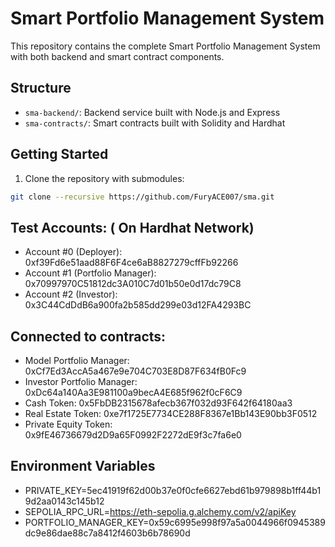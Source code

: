 # Smart Portfolio Management System

This repository contains the complete Smart Portfolio Management System with both backend and smart contract components.

## Structure

- `sma-backend/`: Backend service built with Node.js and Express
- `sma-contracts/`: Smart contracts built with Solidity and Hardhat

## Getting Started

1. Clone the repository with submodules:

```bash
git clone --recursive https://github.com/FuryACE007/sma.git
```

## Test Accounts: ( On Hardhat Network)

- Account #0 (Deployer): 0xf39Fd6e51aad88F6F4ce6aB8827279cffFb92266
- Account #1 (Portfolio Manager): 0x70997970C51812dc3A010C7d01b50e0d17dc79C8
- Account #2 (Investor): 0x3C44CdDdB6a900fa2b585dd299e03d12FA4293BC

## Connected to contracts:

- Model Portfolio Manager: 0xCf7Ed3AccA5a467e9e704C703E8D87F634fB0Fc9
- Investor Portfolio Manager: 0xDc64a140Aa3E981100a9becA4E685f962f0cF6C9
- Cash Token: 0x5FbDB2315678afecb367f032d93F642f64180aa3
- Real Estate Token: 0xe7f1725E7734CE288F8367e1Bb143E90bb3F0512
- Private Equity Token: 0x9fE46736679d2D9a65F0992F2272dE9f3c7fa6e0

## Environment Variables

- PRIVATE_KEY=5ec41919f62d00b37e0f0cfe6627ebd61b979898b1ff44b19d2aa0143c145b12
- SEPOLIA_RPC_URL=https://eth-sepolia.g.alchemy.com/v2/apiKey
- PORTFOLIO_MANAGER_KEY=0x59c6995e998f97a5a0044966f0945389dc9e86dae88c7a8412f4603b6b78690d
